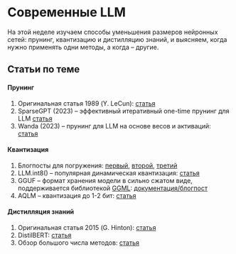 # Cовременные LLM

На этой неделе изучаем способы уменьшения размеров нейронных сетей: прунинг, квантизацию и дистилляцию знаний, и выясняем, когда нужно применять одни методы, а когда – другие.


## Статьи по теме

#### Прунинг
1. Оригинальная статья 1989 (Y. LeCun): [статья](https://proceedings.neurips.cc/paper/1989/hash/6c9882bbac1c7093bd25041881277658-Abstract.html)
1. SparseGPT (2023) – эффективный итеративный one-time прунинг для LLM [статья](https://arxiv.org/abs/2301.00774)
1. Wanda (2023) – прунинг для LLM на основе весов и активаций: [статья](https://arxiv.org/abs/2306.11695)

#### Квантизация
1. Блогпосты для погружения: [первый](https://huggingface.co/docs/optimum/concept_guides/quantization), [второй](https://github.com/google/gemmlowp/blob/master/doc/quantization.md), [третий](https://www.tensorops.ai/post/what-are-quantized-llms)
1. LLM.int8() – популярная динамическая квантизация: [статья](https://arxiv.org/abs/2208.07339)
1. GGUF – формат хранения модели в сильно сжатом виде, поддерживается библиотекой [GGML](https://github.com/ggerganov/ggml): [документация/блогпост](https://github.com/ggerganov/ggml/blob/master/docs/gguf.md)
1. AQLM – квантизация до 1-2 бит: [статья](https://arxiv.org/abs/2401.06118)

#### Дистилляция знаний
1. Оригинальная статья 2015 (G. Hinton): [статья](https://arxiv.org/abs/1503.02531)
1. DistilBERT: [статья](https://arxiv.org/abs/1910.01108)
1. Обзор большого числа методов: [статья](https://arxiv.org/abs/2006.05525)
